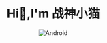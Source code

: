 <div align="center">

# Hi👋,I'm 战神小猫
![Android](https://img.shields.io/badge/Android-Green?style=for-the-badge&logo=Android&logoColor=white)
